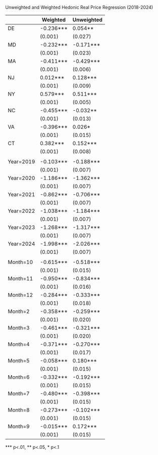 Unweighted and Weighted Hedonic Real Price Regression (2018-2024)

|           | Weighted  | Unweighted |
|-----------|-----------|------------|
| DE        | -0.236*** | 0.054**    |
|           | (0.001)   | (0.027)    |
| MD        | -0.232*** | -0.171***  |
|           | (0.001)   | (0.023)    |
| MA        | -0.411*** | -0.429***  |
|           | (0.001)   | (0.006)    |
| NJ        | 0.012***  | 0.128***   |
|           | (0.001)   | (0.009)    |
| NY        | 0.579***  | 0.511***   |
|           | (0.001)   | (0.005)    |
| NC        | -0.455*** | -0.032**   |
|           | (0.001)   | (0.013)    |
| VA        | -0.396*** | 0.026*     |
|           | (0.001)   | (0.015)    |
| CT        | 0.382***  | 0.152***   |
|           | (0.001)   | (0.008)    |
|           |           |            |
| Year=2019 | -0.103*** | -0.188***  |
|           | (0.001)   | (0.007)    |
| Year=2020 | -1.186*** | -1.362***  |
|           | (0.001)   | (0.007)    |
| Year=2021 | -0.862*** | -0.706***  |
|           | (0.001)   | (0.007)    |
| Year=2022 | -1.038*** | -1.184***  |
|           | (0.001)   | (0.007)    |
| Year=2023 | -1.268*** | -1.317***  |
|           | (0.001)   | (0.007)    |
| Year=2024 | -1.998*** | -2.026***  |
|           | (0.001)   | (0.007)    |
|           |           |            |
| Month=10  | -0.615*** | -0.518***  |
|           | (0.001)   | (0.015)    |
| Month=11  | -0.950*** | -0.834***  |
|           | (0.001)   | (0.016)    |
| Month=12  | -0.284*** | -0.333***  |
|           | (0.001)   | (0.018)    |
| Month=2   | -0.358*** | -0.259***  |
|           | (0.001)   | (0.020)    |
| Month=3   | -0.461*** | -0.321***  |
|           | (0.001)   | (0.020)    |
| Month=4   | -0.371*** | -0.270***  |
|           | (0.001)   | (0.017)    |
| Month=5   | -0.058*** | 0.180***   |
|           | (0.001)   | (0.015)    |
| Month=6   | -0.332*** | -0.192***  |
|           | (0.001)   | (0.015)    |
| Month=7   | -0.480*** | -0.398***  |
|           | (0.001)   | (0.015)    |
| Month=8   | -0.273*** | -0.102***  |
|           | (0.001)   | (0.015)    |
| Month=9   | -0.015*** | 0.172***   |
|           | (0.001)   | (0.015)    |
*** p<.01, ** p<.05, * p<.1
